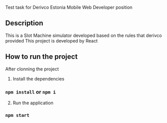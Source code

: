 Test task for Derivco Estonia Mobile Web Developer position

## Description

This is a Slot Machine simulator developed based on the rules that derivco provided
This project is developed by React

## How to run the project
After clonning the project 

1. Install the dependencies 
### `npm install` or `npm i`

2. Run the application 
### `npm start`
